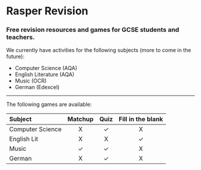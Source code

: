 # Rasper Revision
### Free revision resources and games for GCSE students and teachers.

We currently have activities for the following subjects (more to come in the future):
- Computer Science (AQA)
- English Literature (AQA)
- Music (OCR)
- German (Edexcel)

---

The following games are available:

| Subject | Matchup | Quiz | Fill in the blank |
| :---        |    :----:   |    :----:   |    :----:   |
| Computer Science | X | ✓ | X |
| English Lit | X | X | ✓ |
| Music | ✓ | ✓ | X |
| German | X | ✓ | X |
